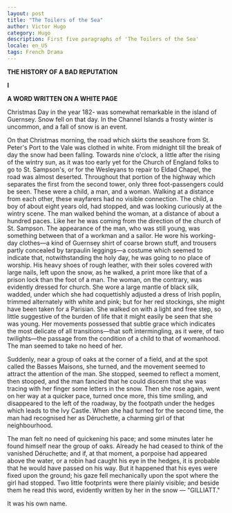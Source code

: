 ```yaml
---
layout: post
title: "The Toilers of the Sea"
author: Victor Hugo
category: Hugo
description: First five paragraphs of 'The Toilers of the Sea'
locale: en_US
tags: French Drama
---
```

<strong>THE HISTORY OF A BAD REPUTATION</strong>

<strong>I</strong>

<strong>A WORD WRITTEN ON A WHITE PAGE</strong>

Christmas Day in the year 182- was somewhat remarkable in the island of
Guernsey. Snow fell on that day<!--more-->. In the Channel Islands a frosty winter is
uncommon, and a fall of snow is an event.

On that Christmas morning, the road which skirts the seashore from St. Peter's
Port to the Vale was clothed in white. From midnight till the break of day the
snow had been falling. Towards nine o'clock, a little after the rising of the
wintry sun, as it was too early yet for the Church of England folks to go to
St. Sampson's, or for the Wesleyans to repair to Eldad Chapel, the road was
almost deserted. Throughout that portion of the highway which separates the
first from the second tower, only three foot-passengers could be seen. These
were a child, a man, and a woman. Walking at a distance from each other, these
wayfarers had no visible connection. The child, a boy of about eight years old,
had stopped, and was looking curiously at the wintry scene. The man walked
behind the woman, at a distance of about a hundred paces. Like her he was coming
from the direction of the church of St. Sampson. The appearance of the man, who
was still young, was something between that of a workman and a sailor. He wore
his working-day clothes—a kind of Guernsey shirt of coarse brown stuff, and
trousers partly concealed by tarpaulin leggings—a costume which seemed to
indicate that, notwithstanding the holy day, he was going to no place of
worship. His heavy shoes of rough leather, with their soles covered with large
nails, left upon the snow, as he walked, a print more like that of a prison lock
than the foot of a man. The woman, on the contrary, was evidently dressed for
church. She wore a large mantle of black silk, wadded, under which she had
coquettishly adjusted a dress of Irish poplin, trimmed alternately with white
and pink; but for her red stockings, she might have been taken for a Parisian.
She walked on with a light and free step, so little suggestive of the burden of
life that it might easily be seen that she was young. Her movements possessed
that subtle grace which indicates the most delicate of all transitions—that soft
intermingling, as it were, of two twilights—the passage from the condition of a
child to that of womanhood. The man seemed to take no heed of her.

Suddenly, near a group of oaks at the corner of a field, and at the spot called
the Basses Maisons, she turned, and the movement seemed to attract the attention
of the man. She stopped, seemed to reflect a moment, then stooped, and the man
fancied that he could discern that she was tracing with her finger some letters
in the snow. Then she rose again, went on her way at a quicker pace, turned once
more, this time smiling, and disappeared to the left of the roadway, by the
footpath under the hedges which leads to the Ivy Castle. When she had turned for
the second time, the man had recognised her as Déruchette, a charming girl of
that neighbourhood.

The man felt no need of quickening his pace; and some minutes later he found
himself near the group of oaks. Already he had ceased to think of the vanished
Déruchette; and if, at that moment, a porpoise had appeared above the water, or
a robin had caught his eye in the hedges, it is probable that he would have
passed on his way. But it happened that his eyes were fixed upon the ground; his
gaze fell mechanically upon the spot where the girl had stopped. Two little
footprints were there plainly visible; and beside them he read this word,
evidently written by her in the snow &mdash; "GILLIATT."

It was his own name.